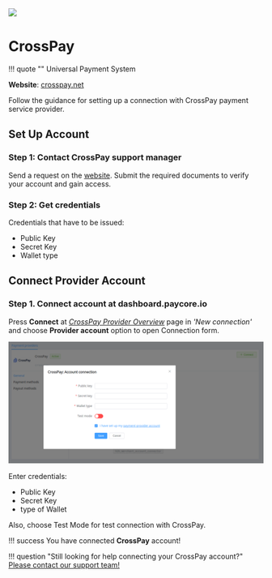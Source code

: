 <img src="https://static.openfintech.io/payment_providers/name/logo.svg?w=400" width="400px" >

# CrossPay

!!! quote ""
    Universal Payment System

**Website**: [crosspay.net](https://crosspay.net/)

Follow the guidance for setting up a connection with CrossPay payment service provider.

## Set Up Account

### Step 1: Contact CrossPay support manager

Send a request on the [website](https://crosspay.net/). Submit the required documents to verify your account and gain access.

### Step 2: Get credentials

Credentials that have to be issued:

* Public Key
* Secret Key
* Wallet type

## Connect Provider Account

### Step 1. Connect account at dashboard.paycore.io

Press **Connect** at [*CrossPay Provider Overview*](https://dashboard.paycore.io/connect-directory/payment-providers/crosspay/general) page in *'New connection'* and choose **Provider account** option to open Connection form.

![Connect](images/provider-account.png)

Enter credentials:

* Public Key
* Secret Key
* type of Wallet

Also, choose Test Mode for test connection with CrossPay.

!!! success
    You have connected **CrossPay** account!

<!--

## Connect H2H Merchant Account

### Step 1. Connect H2H account at dashboard.paycore.io

Press **Connect** at [*CrossPay Provider Overview*](https://dashboard.paycore.io/connect-directory/payment-providers/CrossPay/general) page in *'New connection'* and choose **H2H Merchant account** option to open Connection form.

![Connect](images/h2h-merchant-account.png)

Enter credentials:

[//]: # (Choose Test Mode for test connection with CrossPay.)

Choose Currency and Features. You can set these parameters according to available currencies and features for your CrossPay account, but it is necessary to check details of the connection with your PayCore.io account manager.

!!! success
    You have connected **CrossPay** H2H merchant account!

-->

!!! question "Still looking for help connecting your CrossPay account?"
    [Please contact our support team!](mailto:support@paycore.io)
